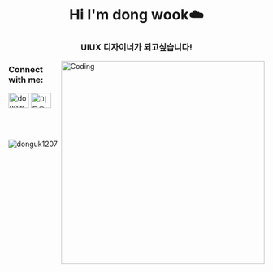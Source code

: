 <h1 align="center">Hi I'm dong wook☁️</h1>
<h3 align="center">UIUX 디자이너가 되고싶습니다!</h3>
<img align="right" alt="Coding" width="400" src="https://cdn.dribbble.com/users/1162077/screenshots/3848914/programmer.gif">
<h3 align="left">Connect with me:</h3>
<p align="left">
<a href="https://instagram.com/dongwook1207" target="blank"><img align="center" src="https://raw.githubusercontent.com/rahuldkjain/github-profile-readme-generator/master/src/images/icons/Social/instagram.svg" alt="dongwook1207" height="30" width="40" /></a>
<a href="https://discord.gg/이동욱#4487" target="blank"><img align="center" src="https://raw.githubusercontent.com/rahuldkjain/github-profile-readme-generator/master/src/images/icons/Social/discord.svg" alt="이동욱#4487" height="30" width="40" /></a>
</p>

<br><br>

<p><img align="left" src="https://github-readme-stats.vercel.app/api/top-langs?username=donguk1207&show_icons=true&locale=en&layout=compact" alt="donguk1207" /></p>
